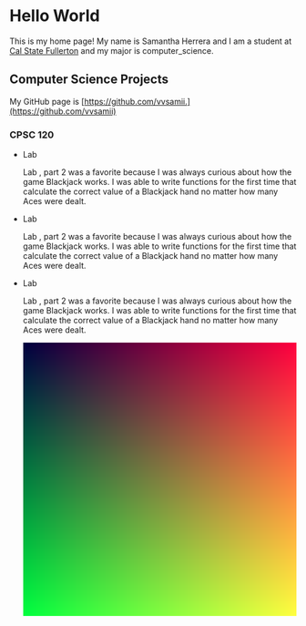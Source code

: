 # Hello World

This is my home page! My name is Samantha Herrera and I am a student at [Cal State Fullerton](http://www.fullerton.edu/) and my major is computer_science.

## Computer Science Projects

My GitHub page is [https://github.com/vvsamii.](https://github.com/vvsamii)



### CPSC 120

* Lab 

    Lab , part 2 was a favorite because I was always curious about how the
    game Blackjack works. I was able to write functions for the first time
    that calculate the correct value of a Blackjack hand no matter how many
    Aces were dealt.

* Lab 

    Lab , part 2 was a favorite because I was always curious about how the
    game Blackjack works. I was able to write functions for the first time
    that calculate the correct value of a Blackjack hand no matter how many
    Aces were dealt.

 * Lab 

    Lab , part 2 was a favorite because I was always curious about how the
    game Blackjack works. I was able to write functions for the first time
    that calculate the correct value of a Blackjack hand no matter how many
    Aces were dealt.

    ![The gradient image from Lab 10](images/gradient.png)

